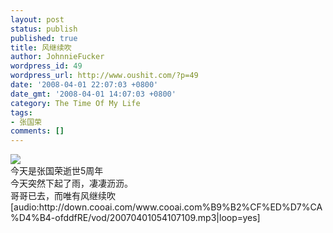 ```yaml
---
layout: post
status: publish
published: true
title: 风继续吹
author: JohnnieFucker
wordpress_id: 49
wordpress_url: http://www.oushit.com/?p=49
date: '2008-04-01 22:07:03 +0800'
date_gmt: '2008-04-01 14:07:03 +0800'
category: The Time Of My Life
tags:
- 张国荣
comments: []
---
```

<p><img src="http://www.mrall.cn/Article/UploadFiles/200706/2007611194721.jpg" /><br />
今天是张国荣逝世5周年<br />
今天突然下起了雨，凄凄沥沥。<br />
哥哥已去，而唯有风继续吹<br />
[audio:http://down.cooai.com/www.cooai.com%B9%B2%CF%ED%D7%CA%D4%B4-ofddfRE/vod/20070401054107109.mp3|loop=yes]</p>
